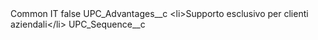 <?xml version="1.0" encoding="UTF-8"?>
<CustomMetadata xmlns="http://soap.sforce.com/2006/04/metadata" xmlns:xsi="http://www.w3.org/2001/XMLSchema-instance" xmlns:xsd="http://www.w3.org/2001/XMLSchema">
    <label>Common IT</label>
    <protected>false</protected>
    <values>
        <field>UPC_Advantages__c</field>
        <value xsi:type="xsd:string">&lt;li&gt;Supporto esclusivo per clienti aziendali&lt;/li&gt;</value>
    </values>
    <values>
        <field>UPC_Sequence__c</field>
        <value xsi:nil="true"/>
    </values>
</CustomMetadata>
